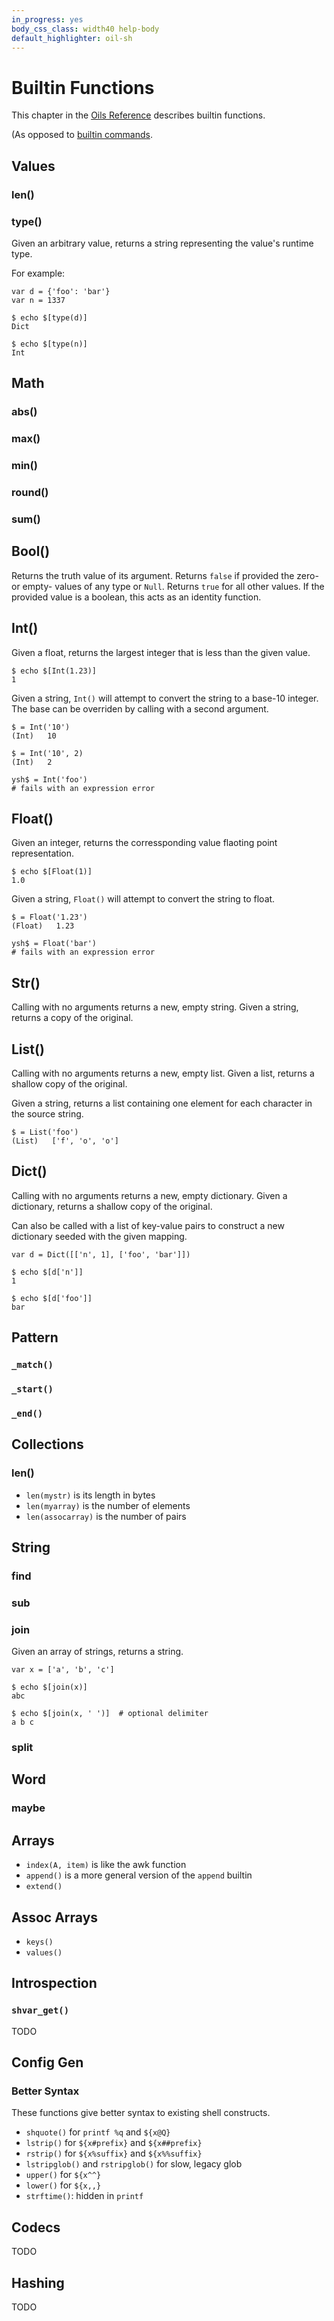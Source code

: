 ```yaml
---
in_progress: yes
body_css_class: width40 help-body
default_highlighter: oil-sh
---
```


Builtin Functions
===

This chapter in the [Oils Reference](index.html) describes builtin functions.

(As opposed to [builtin commands](chap-builtin-cmd.html).

<div id="toc">
</div>

## Values

### len()

### type()

Given an arbitrary value, returns a string representing the value's runtime type.

For example:

    var d = {'foo': 'bar'}
    var n = 1337

    $ echo $[type(d)]
    Dict

    $ echo $[type(n)]
    Int

## Math

### abs()

### max()

### min()

### round()

### sum()

## Bool()

Returns the truth value of its argument. Returns `false` if provided the zero- or empty- values of any type or `Null`.
Returns `true` for all other values. If the provided value is a boolean, this acts as an identity function.

## Int()

Given a float, returns the largest integer that is less than the given value.

    $ echo $[Int(1.23)]
    1

Given a string, `Int()` will attempt to convert the string to a base-10 integer. The base can be overriden by calling
with a second argument.


    $ = Int('10')
    (Int)   10

    $ = Int('10', 2)
    (Int)   2

    ysh$ = Int('foo')
    # fails with an expression error

## Float()

Given an integer, returns the corressponding value flaoting point representation.

    $ echo $[Float(1)]
    1.0

Given a string, `Float()` will attempt to convert the string to float.

    $ = Float('1.23')
    (Float)   1.23

    ysh$ = Float('bar')
    # fails with an expression error

## Str()

Calling with no arguments returns a new, empty string. Given a string, returns a copy of the original.

## List()

Calling with no arguments returns a new, empty list. Given a list, returns a shallow copy of the original.

Given a string, returns a list containing one element for each character in the source string.

    $ = List('foo')
    (List)   ['f', 'o', 'o']

## Dict()

Calling with no arguments returns a new, empty dictionary. Given a dictionary, returns a shallow copy of the original.

Can also be called with a list of key-value pairs to construct a new dictionary seeded with the given mapping.

    var d = Dict([['n', 1], ['foo', 'bar']])

    $ echo $[d['n']]
    1

    $ echo $[d['foo']]
    bar

## Pattern

### `_match()`

### `_start()`

### `_end()`

## Collections

### len()

- `len(mystr)` is its length in bytes
- `len(myarray)` is the number of elements
- `len(assocarray)` is the number of pairs

## String

### find 

### sub 

### join 

Given an array of strings, returns a string.

    var x = ['a', 'b', 'c']

    $ echo $[join(x)]
    abc

    $ echo $[join(x, ' ')]  # optional delimiter
    a b c

### split

<!--
Note: This is currently SplitForWordEval.  Could expose Python-type splitting?
-->

## Word

<!--
Note: glob() function conflicts with 'glob' language help topic
-->

### maybe

## Arrays

- `index(A, item)` is like the awk function
- `append()` is a more general version of the `append` builtin
- `extend()`

## Assoc Arrays

- `keys()`
- `values()`

## Introspection

### `shvar_get()`

TODO

## Config Gen

### Better Syntax

These functions give better syntax to existing shell constructs.

- `shquote()` for `printf %q` and `${x@Q}`
- `lstrip()` for `${x#prefix}` and  `${x##prefix}`
- `rstrip()` for `${x%suffix}` and  `${x%%suffix}` 
- `lstripglob()` and `rstripglob()` for slow, legacy glob
- `upper()` for `${x^^}`
- `lower()` for `${x,,}`
- `strftime()`: hidden in `printf`


## Codecs

TODO

## Hashing

TODO

